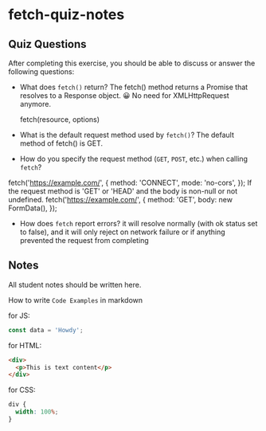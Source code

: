 # fetch-quiz-notes

## Quiz Questions

After completing this exercise, you should be able to discuss or answer the following questions:

- What does `fetch()` return?
  The fetch() method returns a Promise that resolves to a Response object. 😀 No need for XMLHttpRequest anymore.

  fetch(resource, options)

- What is the default request method used by `fetch()`?
  The default method of fetch() is GET.
- How do you specify the request method (`GET`, `POST`, etc.) when calling `fetch`?

fetch('https://example.com/', { method: 'CONNECT', mode: 'no-cors', }); If the request method is 'GET' or 'HEAD' and the body is non-null or not undefined. fetch('https://example.com/', { method: 'GET', body: new FormData(), });

- How does `fetch` report errors?
  it will resolve normally (with ok status set to false), and it will only reject on network failure or if anything prevented the request from completing

## Notes

All student notes should be written here.

How to write `Code Examples` in markdown

for JS:

```javascript
const data = 'Howdy';
```

for HTML:

```html
<div>
  <p>This is text content</p>
</div>
```

for CSS:

```css
div {
  width: 100%;
}
```
